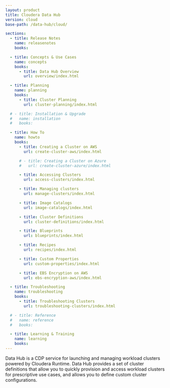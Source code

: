 ```yaml
---
layout: product
title: Cloudera Data Hub
version: cloud
base-path: /data-hub/cloud/

sections:
  - title: Release Notes
    name: releasenotes
    books:

  - title: Concepts & Use Cases
    name: concepts
    books:
      - title: Data Hub Overview
        url: overview/index.html

  - title: Planning
    name: planning
    books:
      - title: Cluster Planning
        url: cluster-planning/index.html

  # - title: Installation & Upgrade
  #   name: installation
  #   books:

  - title: How To
    name: howto
    books:
      - title: Creating a Cluster on AWS
        url: create-cluster-aws/index.html

      # - title: Creating a Cluster on Azure
      #   url: create-cluster-azure/index.html

      - title: Accessing Clusters
        url: access-clusters/index.html

      - title: Managing clusters
        url: manage-clusters/index.html

      - title: Image Catalogs
        url: image-catalogs/index.html

      - title: Cluster Definitions
        url: cluster-definitions/index.html

      - title: Blueprints
        url: blueprints/index.html

      - title: Recipes
        url: recipes/index.html

      - title: Custom Properties
        url: custom-properties/index.html

      - title: EBS Encryption on AWS
        url: ebs-encryption-aws/index.html

  - title: Troubleshooting
    name: troubleshooting
    books:
      - title: Troubleshooting Clusters
        url: troubleshooting-clusters/index.html

  # - title: Reference
  #   name: reference
  #   books:

  - title: Learning & Training
    name: learning
    books:
---
```

Data Hub is a CDP service for launching and managing workload clusters powered by Cloudera Runtime. Data Hub provides a set of cluster definitions that allow you to quickly provision and access workload clusters for prescriptive use cases, and allows you to define custom cluster configurations.
